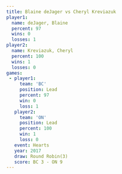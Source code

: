 ```yaml
---
title: Blaine deJager vs Cheryl Kreviazuk
player1:                 
  name: deJager, Blaine  
  percent: 97            
  wins: 0                
  losses: 1              
player2:                 
  name: Kreviazuk, Cheryl
  percent: 100           
  wins: 1                
  losses: 0              
games:
 - player1:        
     team: 'BC'    
     position: Lead
     percent: 97   
     win: 0        
     loss: 1       
   player2:        
     team: 'ON'    
     position: Lead
     percent: 100  
     win: 1        
     loss: 0       
   event: Hearts       
   year: 2017          
   draw: Round Robin(3)
   score: BC 3 - ON 9  
---
```


